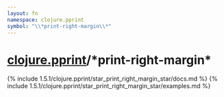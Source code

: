 ```yaml
---
layout: fn
namespace: clojure.pprint
symbol: "\\*print-right-margin\\*"
---
```


# [clojure.pprint](../)/\*print-right-margin\*

{% include 1.5.1/clojure.pprint/star_print_right_margin_star/docs.md %}
{% include 1.5.1/clojure.pprint/star_print_right_margin_star/examples.md %}

